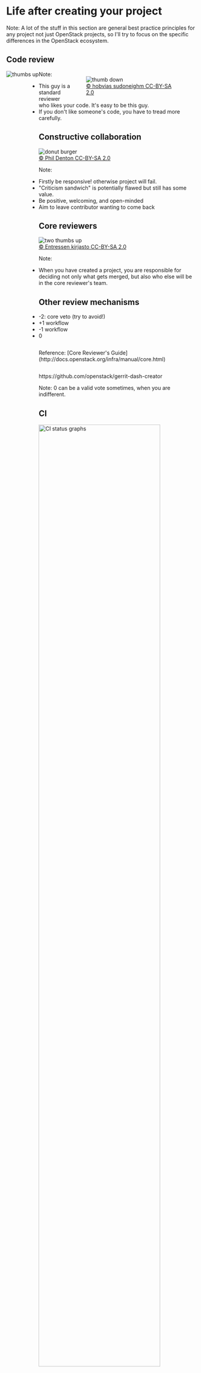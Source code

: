 <!-- .slide: data-state="section-break" id="maintenance" data-timing="20" -->
# Life after creating your project

Note:
A lot of the stuff in this section are general best practice
principles for any project not just OpenStack projects, so
I'll try to focus on the specific differences in the OpenStack
ecosystem.


<!-- .slide: data-state="normal" id="thumb-up" data-timing="20" -->
## Code review

<div style="height: 80%; float: left">
<img alt="thumbs up"
         data-src="images/thumbs-up.jpg" />
</div>
<figure class="fragment" style="float: right; width: 50%">
    <img alt="thumb down"
         data-src="images/thumb-down.jpg" />
     <figcaption>
         <a href="https://commons.wikimedia.org/wiki/File:Disapprove.jpg">
             &copy; hobvias sudoneighm CC-BY-SA 2.0
         </a>
     </figcaption>
</figure>

Note:
- This guy is a standard reviewer who likes your code. It's easy to be this guy.
- If you don't like someone's code, you have to tread more carefully.


<!-- .slide: data-state="normal" id="constructive-collaboration" data-timing="60" -->
## Constructive collaboration

<figure class="full-slide">
    <img alt="donut burger"
         data-src="images/donut-burger.jpg" />
     <figcaption>
         <a href="https://commons.wikimedia.org/wiki/File:Donut_burger.jpg">
             &copy; Phil Denton CC-BY-SA 2.0
         </a>
     </figcaption>
</figure>

Note:
- Firstly be responsive! otherwise project will fail.
- "Criticism sandwich" is potentially flawed but still has some value.
- Be positive, welcoming, and open-minded
- Aim to leave contributor wanting to come back


<!-- .slide: data-state="normal" id="core-reviewers" data-timing="60" -->
## Core reviewers

<figure class="full-slide">
    <img alt="two thumbs up"
         data-src="images/two-thumbs-up.jpg" />
     <figcaption>
         <a href="https://commons.wikimedia.org/wiki/File:Young_Somali_man_2.jpg">
             &copy; Entressen kirjasto CC-BY-SA 2.0
         </a>
     </figcaption>
</figure>

Note:
- When you have created a project, you are responsible for deciding
  not only what gets merged, but also who else will be in the core
  reviewer's team.


<!-- .slide: data-state="normal" id="other-votes" data-timing="60" -->
## Other review mechanisms

*   -2: core veto (try to avoid!)
*   +1 workflow
*   -1 workflow
*   0

<p style="margin-top: 2em">
    Reference: [Core Reviewer's Guide](http://docs.openstack.org/infra/manual/core.html)
</p>

<p style="margin-top: 2em">
    https://github.com/openstack/gerrit-dash-creator
</p>

Note:
0 can be a valid vote sometimes, when you are indifferent.


<!-- .slide: data-state="normal" id="CI" data-timing="20" -->
## CI

<img alt="CI status graphs"
     style="height: 80%"
     data-src="images/CI-stats.png" />

Note:

Noone wants to be in hall of shame!  So ensure CI stays healthy and
visible; this will breed confidence in your project.  Always look for
opportunities to improve it.  Passing is not enough - also need good
code coverage!


<!-- .slide: data-state="normal" id="release-management" -->
## [Release Management](http://docs.openstack.org/project-team-guide/release-management.html)

*   Decide a release model
*   Typical development cycle schedule
*   Build / publish tarballs
*   Managing Release Notes ([`reno`](http://docs.openstack.org/developer/reno/design.html))

*   Generate a release artifact
*   Publish a release artifact
*   https://translate.openstack.org/

Note:
-   Common cycle with development milestones
-   Common cycle with intermediary releases
-   Independent release model


<!-- .slide: data-state="section-break" id="reactive-support" data-timing="10" -->
# Reactive support

Note:
- providing decent reactive support can mean the difference between
  life and death of the project


<!-- .slide: data-state="normal" id="bugs" data-timing="20" -->
## Bug / issue tracking

<figure class="full-slide">
    <img alt="A metallic shield bug"
         data-src="images/bug.jpg" />
     <figcaption>
         <a href="https://commons.wikimedia.org/wiki/File:Metallic_shield_bug444.jpg">
             &copy; Benjamint444 CC-BY-SA 3.0
         </a>
     </figcaption>
</figure>

Note:
- triage quickly
- ensure it's always clear what state each issue is in
    - if noone's working on it, that's OK as long as it's clear


<!-- .slide: data-state="normal" id="ML-support" data-timing="20" -->
# Mailing list support

- TODO: insert image here
- usually reuse `openstack-dev@openstack.org`

Note:
- as with bugs, make sure mails don't get ignored
- encourage people to use `[tags]` for easier filtering


<!-- .slide: data-state="normal" id="IRC-channel" data-timing="60" -->
# `#openstack-foo`

- TODO: insert image here
- TODO: show example of setup?

Note:
- important to set up project channel on FreeNode if there is
  no existing channel suitable for reuse
- register with `chanserv` and set a helpful topic


<!-- .slide: data-state="normal" id="IRC-support" data-timing="20" -->
# IRC

<figure>
    <img alt="a tumbleweed"
         data-src="images/Tumbleweed_rolling.jpg" />
     <figcaption>
         <a href="https://commons.wikimedia.org/wiki/File:Tumbleweed_rolling.jpg">
             &copy; Jez Arnold CC-BY-SA 2.0
         </a>
     </figcaption>
</figure>

Note:
- channel is pointless if noone uses it
- idle on channel, make sure questions are going answered


<!-- .slide: data-state="normal" id="IRC-bot" data-timing="20" -->
# IRC bot

<figure>
    <img alt="a bot"
         data-src="images/bot.jpg" />
     <figcaption>
         <a href="">
             &copy;  CC-BY-SA 2.0
         </a>
     </figcaption>
</figure>

Note:
- One way to avoid embarrassment of total silence is to install a
  bot - may seem like cheating, but actually delivers value!


<!-- .slide: data-state="normal" id="IRC-bot-output" data-timing="30" -->
# Sample IRC bot output

```
TODO: example bot output here
```


<!-- .slide: data-state="normal" id="IRC-bot-setup" data-timing="60" -->
# Setting up an IRC bot

```
TODO: show example bot config code
```

- TODO: link to docs


<!-- .slide: data-state="section-break" id="proactive-support" data-timing="10" -->
# Proactive support

Note:
- reactive support is a good start, but for a project to really
  flourish, it needs a more proactive approach


<!-- .slide: data-state="normal" id="IRC-meetings" data-timing="60" -->
## `#openstack-meeting`

- TODO: insert snippet of start of IRC meeting here

Note:
- links to wiki and eavesdrop
- meetings must be scheduled in one of the existing meeting channels
  in order to minimise clashes with other meetings


<!-- .slide: data-state="normal" id="physical-meetings" data-timing="30" -->
## Physical meetings

<figure>
    <img alt="a meeting"
         data-src="images/meeting.jpg" />
     <figcaption>
         <a href="">
             &copy;  CC-BY-SA 2.0
         </a>
     </figcaption>
</figure>

Note:
- personal relationships matter!
- form relationships at summits, mid-cycles, and other meetups


<!-- .slide: data-state="normal" id="proactive-communication" data-timing="60" -->
## Proactive communication

* Interaction with other projects
* Releases
* Blogging

Note:
- The Cross-project Working Group is available to help with
  topics which span multiple projects.
- Make sure your blog is aggregated to planet.openstack.org!


<!-- .slide: data-state="normal" id="documentation" data-timing="60" -->
## Documentation


<!-- .slide: data-state="normal" id="mentoring" data-timing="30" -->
# Mentoring and guiding new contributors

<figure>
    <img alt="mentoring"
         data-src="images/mentoring.jpg" />
     <figcaption>
         <a href="">
             &copy;  CC-BY-SA 2.0
         </a>
     </figcaption>
</figure>

Note:
- Mentoring is perhaps the hardest thing to find time for,
  but one of the most rewarding and productive.
- Pair programming can be very effective.
- More likely to result in participation "stickiness"


<!-- .slide: data-state="normal" id="training" data-timing="60" -->
# Training, screencasts etc.

<figure>
    <img alt="training"
         data-src="images/training.jpg" />
     <figcaption>
         <a href="">
             &copy;  CC-BY-SA 2.0
         </a>
     </figcaption>
</figure>

Note:
- Ultimately your project is for the end users!
  So help them understand and benefit from your project.


<!-- .slide: data-state="normal" id="feedback" data-timing="60" -->
# Gather feedback

<figure>
    <img alt="gathering feedback"
         data-src="images/feedback.jpg" />
     <figcaption>
         <a href="">
             &copy;  CC-BY-SA 2.0
         </a>
     </figcaption>
</figure>

Note:
- submit user stories / specs and ask for reviews
